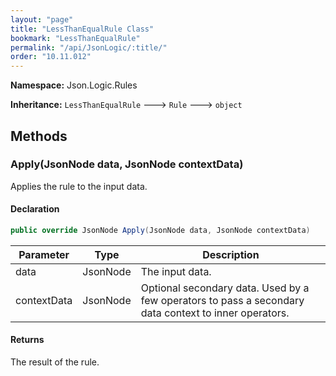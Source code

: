 ```yaml
---
layout: "page"
title: "LessThanEqualRule Class"
bookmark: "LessThanEqualRule"
permalink: "/api/JsonLogic/:title/"
order: "10.11.012"
---
```

**Namespace:** Json.Logic.Rules

**Inheritance:**
`LessThanEqualRule`
 🡒 
`Rule`
 🡒 
`object`


## Methods

### Apply(JsonNode data, JsonNode contextData)

Applies the rule to the input data.

#### Declaration

```c#
public override JsonNode Apply(JsonNode data, JsonNode contextData)
```

| Parameter | Type | Description |
|---|---|---|
| data | JsonNode | The input data. |
| contextData | JsonNode | Optional secondary data.  Used by a few operators to pass a secondary     data context to inner operators. |


#### Returns

The result of the rule.

